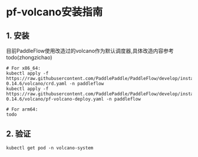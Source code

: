 # pf-volcano安装指南

## 1. 安装
目前PaddleFlow使用改造过的volcano作为默认调度器,具体改造内容参考todo(zhongzichao)
```shell
# For x86_64:
kubectl apply -f https://raw.githubusercontent.com/PaddlePaddle/PaddleFlow/develop/installer/release-0.14.6/volcano/crd.yaml -n paddleflow
kubectl apply -f https://raw.githubusercontent.com/PaddlePaddle/PaddleFlow/develop/installer/release-0.14.6/volcano/pf-volcano-deploy.yaml -n paddleflow

# For arm64:
todo
```



## 2. 验证
```shell
kubectl get pod -n volcano-system
```
